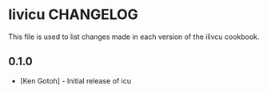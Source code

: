 livicu CHANGELOG
=============

This file is used to list changes made in each version of the ilivcu cookbook.

0.1.0
-----
- [Ken Gotoh] - Initial release of icu


